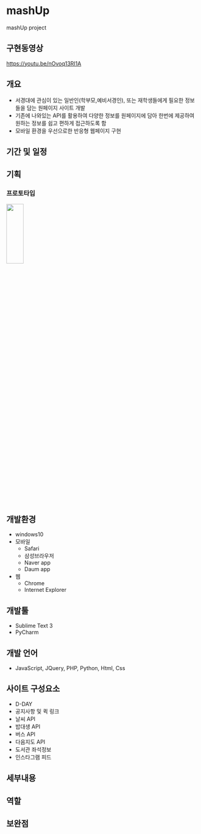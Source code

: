 # mashUp
mashUp project
## 구현동영상
https://youtu.be/nOvoq13RI1A
## 개요
- 서경대에 관심이 있는 일반인(학부모,예비서경인), 또는 재학생들에게 필요한 정보들을 담는 원페이지 사이트 개발
-	기존에 나와있는 API를 활용하여 다양한 정보를 원페이지에 담아 한번에 제공하여 원하는 정보를 쉽고 편하게 접근하도록 함
-	모바일 환경을 우선으로한 반응형 웹페이지 구현

## 기간 및 일정 

## 기획

### 프로토타입
<div>
<img src="https://user-images.githubusercontent.com/50486476/77553462-2e8a9400-6ef8-11ea-9933-615f04d88503.png" width="30%" height="20%"></img>
</div>

## 개발환경
- windows10
- 모바일
  - Safari
  - 삼성브라우저
  - Naver app
  - Daum app
- 웹
  - Chrome
  - Internet Explorer

## 개발툴
- Sublime Text 3
- PyCharm

## 개발 언어
- JavaScript, JQuery, PHP, Python, Html, Css

## 사이트 구성요소
- D-DAY
- 공지사항 및 퀵 링크
- 날씨 API
- 밥대생 API
- 버스 API
- 다음지도 API
- 도서관 좌석정보
- 인스타그램 피드

## 세부내용
## 역할
## 보완점 
